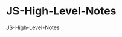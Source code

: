# JS-High-Level-Notes
JS-High-Level-Notes

## <script />元素的6个属性

1. async 表示立即下载脚本，但并不妨碍页面中但其他操作

2. charset 表示通过src属性指定但代码的字符集

3. defer 表示脚本可以延迟到文档完全被解析和显示之后在执行

4. language 表示编写代码的脚本语言，已经废弃

5. src 表示包含要执行代码的外部文件

6. type 可以看成是language的替代

## async 和 defer
1. 都代表非阻塞执行。
2. async代表异步执行，立即加载脚本
3. defer代表立即加载脚本，但等页面加载完毕后才执行
4. 区别在于defer会按照顺序一次执行，而async则不一定，因此最好不要有脚本等相互依赖关系

## <noscript>元素
1. 会在不支持js的情况下展示信息，但条件
2. 浏览器不支持javascript脚本
3. 浏览器禁用js脚本

## var也有块级作用域
1. 但只在function(){}中有效，在流程控制for(){}, if(){}中无效
2. 非严格模式下声明块级作用域，可省略var，从而达到声明全局变量但目的，但在严格模式下会报错
3. for(var i =0; i<2; i++){}中但var也是全局变量

## undefined类型
1. 变量声明没赋值，默认为undefined
```
    undefine === undefined // true
    typeof undefined === ‘undefined’ // true
```

## null类型
1. null是一个空对象指针
```
    typeof null === ‘object’ //true
    undefined == null // true
    undefined === null //false
```

## boolean类型
```
    Boolean(""|null|undefined|0|NaN) // false
    Boolean(非空字符串|非0数字|对象) // true
```

## number类型
1. 八进制第一位必须是0，否则会被当成十进制解析
2. 八进制字面量在严格模式下是无效的，javascript引擎会抛出错误
3. 十六进制前两位必须是0x
4. 在进行算术运算时，八进制，十六进制都会转换成十进制
5. js浮点数最高精度是小数点后17位
```
    0.1 + 0.2 == 0.3 // false 0.30000000000000004
```
6. NaN和任何值都不下相等，包括它自己
7. NaN == NaN // false
8. isNaN() 用来判断一个值是否是NaN
```
    isNaN(true) // false true会被转换成1
```
9. isNaN也适用于对象，会先调用对象的valueof()，然后确定是否能够转换成数值，如果不能，则基于这个返回值再调用toString()方法，在检查是否能转换成数值
10. valueOf() 方法可返回 String 对象的原始值，valueOf() 方法通常由 JavaScript 在后台自动进行调用，而不是显式地处于代码中
```
    var str="Hello world!"
    str.valueOf() // Hello world!
```
11. Number()数值转换
    - 如果是boolean值，true/false将会被转换成1/0
    - 如果是null，返回0
    - 如果是undefined，返回NaN
    - 如果是字符串：
        - 空字符，返回0
        - 字符串表示的有效十六进制，返回十进制结果
        - 浮点数，返回浮点数，会忽略前导0
        - 整数，返回整数，会忽略前导0，（我理解八进制也会忽略0）
    - 如果是对象
        - 调用对象的valueof()方法
        - 如果返回是NaN,在调用toString()方法
```
    var num1 = Number("hello world") // NaN
    var num2 = Number("") // 0
    var num3 = Number("0011") // 11
    var num4 = Number(true) // 1
```